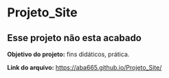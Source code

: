 # Projeto_Site
## Esse projeto não esta acabado

__Objetivo do projeto:__ fins didáticos, prática.

**Link do arquivo:**
https://aba665.github.io/Projeto_Site/

